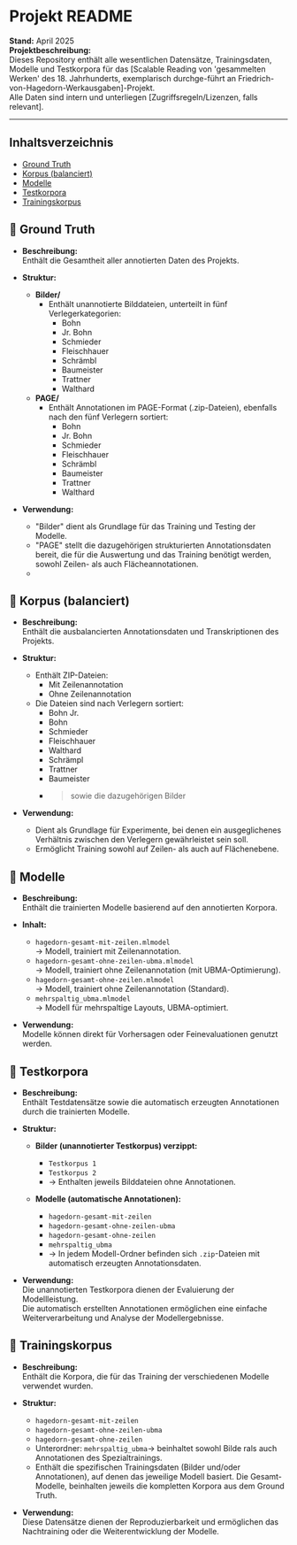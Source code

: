 
# Projekt README

**Stand:** April 2025  
**Projektbeschreibung:**  
Dieses Repository enthält alle wesentlichen Datensätze, Trainingsdaten, Modelle und Testkorpora für das [Scalable Reading von 'gesammelten Werken' des 18. Jahrhunderts, exemplarisch durchge-führt an Friedrich-von-Hagedorn-Werkausgaben]-Projekt.  
Alle Daten sind intern und unterliegen [Zugriffsregeln/Lizenzen, falls relevant].

---

## Inhaltsverzeichnis
- [Ground Truth](#ground-truth)
- [Korpus (balanciert)](#korpus-balanciert)
- [Modelle](#modelle)
- [Testkorpora](#testkorpora)
- [Trainingskorpus](#trainingskorpus)

## 📁 Ground Truth
- **Beschreibung:**  
  Enthält die Gesamtheit aller annotierten Daten des Projekts.

- **Struktur:**
  - **Bilder/**
    - Enthält unannotierte Bilddateien, unterteilt in fünf Verlegerkategorien:
      - Bohn
      - Jr. Bohn
      - Schmieder
      - Fleischhauer
      - Schrämbl
      - Baumeister
      - Trattner
      - Walthard
  - **PAGE/**
    - Enthält Annotationen im PAGE-Format (.zip-Dateien), ebenfalls nach den fünf Verlegern sortiert:
      - Bohn
      - Jr. Bohn
      - Schmieder
      - Fleischhauer
      - Schrämbl
      - Baumeister
      - Trattner
      - Walthard

- **Verwendung:**  
  - "Bilder" dient als Grundlage für das Training und Testing der Modelle.
  - "PAGE" stellt die dazugehörigen strukturierten Annotationsdaten bereit, die für die Auswertung und das Training benötigt werden, sowohl Zeilen- als auch Flächeannotationen.
  - 
## 📁 Korpus (balanciert)
- **Beschreibung:**  
  Enthält die ausbalancierten Annotationsdaten und Transkriptionen des Projekts.

- **Struktur:**
  - Enthält ZIP-Dateien:
    - Mit Zeilenannotation
    - Ohne Zeilenannotation
  - Die Dateien sind nach Verlegern sortiert:
    - Bohn Jr.
    - Bohn
    - Schmieder
    - Fleischhauer
    - Walthard
    - Schrämpl
    - Trattner
    - Baumeister
    - > sowie die dazugehörigen Bilder

- **Verwendung:**  
  - Dient als Grundlage für Experimente, bei denen ein ausgeglichenes Verhältnis zwischen den Verlegern gewährleistet sein soll.
  - Ermöglicht Training sowohl auf Zeilen- als auch auf Flächenebene.
 
## 📁 Modelle
- **Beschreibung:**  
  Enthält die trainierten Modelle basierend auf den annotierten Korpora.

- **Inhalt:**  
  - `hagedorn-gesamt-mit-zeilen.mlmodel`  
    → Modell, trainiert mit Zeilenannotation.
  - `hagedorn-gesamt-ohne-zeilen-ubma.mlmodel`  
    → Modell, trainiert ohne Zeilenannotation (mit UBMA-Optimierung).
  - `hagedorn-gesamt-ohne-zeilen.mlmodel`  
    → Modell, trainiert ohne Zeilenannotation (Standard).
  - `mehrspaltig_ubma.mlmodel`  
    → Modell für mehrspaltige Layouts, UBMA-optimiert.

- **Verwendung:**  
  Modelle können direkt für Vorhersagen oder Feinevaluationen genutzt werden.

## 📁 Testkorpora
- **Beschreibung:**  
  Enthält Testdatensätze sowie die automatisch erzeugten Annotationen durch die trainierten Modelle.

- **Struktur:**
  - **Bilder (unannotierter Testkorpus) verzippt:**
    - `Testkorpus 1`
    - `Testkorpus 2`
    - → Enthalten jeweils Bilddateien ohne Annotationen.
  
  - **Modelle (automatische Annotationen):**
    - `hagedorn-gesamt-mit-zeilen`
    - `hagedorn-gesamt-ohne-zeilen-ubma`
    - `hagedorn-gesamt-ohne-zeilen`
    - `mehrspaltig_ubma`
    - → In jedem Modell-Ordner befinden sich `.zip`-Dateien mit automatisch erzeugten Annotationsdaten.

- **Verwendung:**  
  Die unannotierten Testkorpora dienen der Evaluierung der Modellleistung.  
  Die automatisch erstellten Annotationen ermöglichen eine einfache Weiterverarbeitung und Analyse der Modellergebnisse.

## 📁 Trainingskorpus
- **Beschreibung:**  
  Enthält die Korpora, die für das Training der verschiedenen Modelle verwendet wurden.

- **Struktur:**
    - `hagedorn-gesamt-mit-zeilen`
    - `hagedorn-gesamt-ohne-zeilen-ubma`
    - `hagedorn-gesamt-ohne-zeilen`
    -  Unterordner: `mehrspaltig_ubma`-> beinhaltet sowohl Bilde rals auch Annotationen des Spezialtrainings.
  - Enthält die spezifischen Trainingsdaten (Bilder und/oder Annotationen), auf denen das jeweilige Modell basiert. Die Gesamt-Modelle, beinhalten jeweils die kompletten Korpora aus dem Ground Truth.

- **Verwendung:**  
  Diese Datensätze dienen der Reproduzierbarkeit und ermöglichen das Nachtraining oder die Weiterentwicklung der Modelle.




